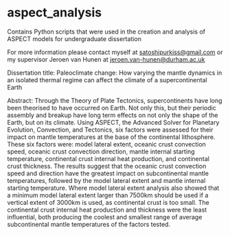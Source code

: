 # aspect_analysis

Contains Python scripts that were used in the creation and analysis of ASPECT models for undergraduate dissertation

For more information please contact myself at satoshipurkiss@gmail.com or my supervisor Jeroen van Hunen at jeroen.van-hunen@durham.ac.uk

Dissertation title:
Paleoclimate change: How varying the mantle dynamics in an isolated thermal regime can affect the climate of a supercontinental Earth

Abstract:
Through the Theory of Plate Tectonics, supercontinents have long been theorised to have occurred on Earth. Not only this, but their periodic assembly and breakup have long term effects on not only the shape of the Earth, but on its climate. Using ASPECT, the Advanced Solver for Planetary Evolution, Convection, and Tectonics, six factors were assessed for their impact on mantle temperatures at the base of the continental lithosphere. These six factors were: model lateral extent, oceanic crust convection speed, oceanic crust convection direction, mantle internal starting temperature, continental crust internal heat production, and continental crust thickness. The results suggest that the oceanic crust convection speed and direction have the greatest impact on subcontinental mantle temperatures, followed by the model lateral extent and mantle internal starting temperature. Where model lateral extent analysis also showed that a minimum model lateral extent larger than 7500km should be used if a vertical extent of 3000km is used, as continental crust is too small. The continental crust internal heat production and thickness were the least influential, both producing the coolest and smallest range of average subcontinental mantle temperatures of the factors tested. 
